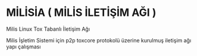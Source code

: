 # MİLİSİA ( MİLİS İLETİŞİM AĞI )
Milis Linux Tox Tabanlı İletişim Ağı 

Milis İşletim Sistemi için p2p toxcore protokolü üzerine kurulmuş iletişim ağı yapı çalışması
